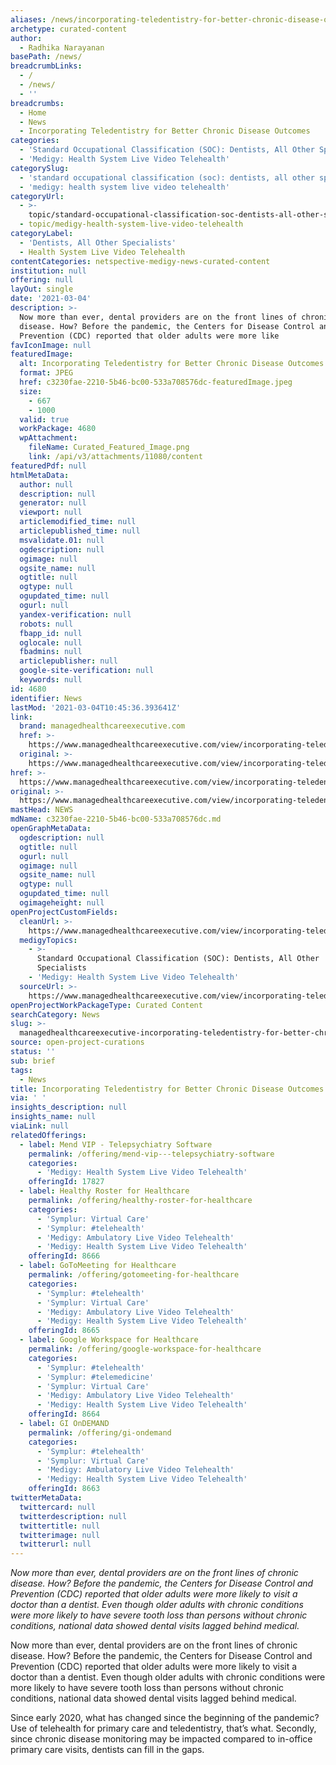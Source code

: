 ```yaml
---
aliases: /news/incorporating-teledentistry-for-better-chronic-disease-outcomes
archetype: curated-content
author:
  - Radhika Narayanan
basePath: /news/
breadcrumbLinks:
  - /
  - /news/
  - ''
breadcrumbs:
  - Home
  - News
  - Incorporating Teledentistry for Better Chronic Disease Outcomes
categories:
  - 'Standard Occupational Classification (SOC): Dentists, All Other Specialists'
  - 'Medigy: Health System Live Video Telehealth'
categorySlug:
  - 'standard occupational classification (soc): dentists, all other specialists'
  - 'medigy: health system live video telehealth'
categoryUrl:
  - >-
    topic/standard-occupational-classification-soc-dentists-all-other-specialists
  - topic/medigy-health-system-live-video-telehealth
categoryLabel:
  - 'Dentists, All Other Specialists'
  - Health System Live Video Telehealth
contentCategories: netspective-medigy-news-curated-content
institution: null
offering: null
layOut: single
date: '2021-03-04'
description: >-
  Now more than ever, dental providers are on the front lines of chronic
  disease. How? Before the pandemic, the Centers for Disease Control and
  Prevention (CDC) reported that older adults were more like
favIconImage: null
featuredImage:
  alt: Incorporating Teledentistry for Better Chronic Disease Outcomes
  format: JPEG
  href: c3230fae-2210-5b46-bc00-533a708576dc-featuredImage.jpeg
  size:
    - 667
    - 1000
  valid: true
  workPackage: 4680
  wpAttachment:
    fileName: Curated_Featured_Image.png
    link: /api/v3/attachments/11080/content
featuredPdf: null
htmlMetaData:
  author: null
  description: null
  generator: null
  viewport: null
  articlemodified_time: null
  articlepublished_time: null
  msvalidate.01: null
  ogdescription: null
  ogimage: null
  ogsite_name: null
  ogtitle: null
  ogtype: null
  ogupdated_time: null
  ogurl: null
  yandex-verification: null
  robots: null
  fbapp_id: null
  oglocale: null
  fbadmins: null
  articlepublisher: null
  google-site-verification: null
  keywords: null
id: 4680
identifier: News
lastMod: '2021-03-04T10:45:36.393641Z'
link:
  brand: managedhealthcareexecutive.com
  href: >-
    https://www.managedhealthcareexecutive.com/view/incorporating-teledentistry-for-better-chronic-disease-outcomes
  original: >-
    https://www.managedhealthcareexecutive.com/view/incorporating-teledentistry-for-better-chronic-disease-outcomes
href: >-
  https://www.managedhealthcareexecutive.com/view/incorporating-teledentistry-for-better-chronic-disease-outcomes
original: >-
  https://www.managedhealthcareexecutive.com/view/incorporating-teledentistry-for-better-chronic-disease-outcomes
mastHead: NEWS
mdName: c3230fae-2210-5b46-bc00-533a708576dc.md
openGraphMetaData:
  ogdescription: null
  ogtitle: null
  ogurl: null
  ogimage: null
  ogsite_name: null
  ogtype: null
  ogupdated_time: null
  ogimageheight: null
openProjectCustomFields:
  cleanUrl: >-
    https://www.managedhealthcareexecutive.com/view/incorporating-teledentistry-for-better-chronic-disease-outcomes
  medigyTopics:
    - >-
      Standard Occupational Classification (SOC): Dentists, All Other
      Specialists
    - 'Medigy: Health System Live Video Telehealth'
  sourceUrl: >-
    https://www.managedhealthcareexecutive.com/view/incorporating-teledentistry-for-better-chronic-disease-outcomes
openProjectWorkPackageType: Curated Content
searchCategory: News
slug: >-
  managedhealthcareexecutive-incorporating-teledentistry-for-better-chronic-disease-outcomes
source: open-project-curations
status: ''
sub: brief
tags:
  - News
title: Incorporating Teledentistry for Better Chronic Disease Outcomes
via: ' '
insights_description: null
insights_name: null
viaLink: null
relatedOfferings:
  - label: Mend VIP - Telepsychiatry Software
    permalink: /offering/mend-vip---telepsychiatry-software
    categories:
      - 'Medigy: Health System Live Video Telehealth'
    offeringId: 17827
  - label: Healthy Roster for Healthcare
    permalink: /offering/healthy-roster-for-healthcare
    categories:
      - 'Symplur: Virtual Care'
      - 'Symplur: #telehealth'
      - 'Medigy: Ambulatory Live Video Telehealth'
      - 'Medigy: Health System Live Video Telehealth'
    offeringId: 8666
  - label: GoToMeeting for Healthcare
    permalink: /offering/gotomeeting-for-healthcare
    categories:
      - 'Symplur: #telehealth'
      - 'Symplur: Virtual Care'
      - 'Medigy: Ambulatory Live Video Telehealth'
      - 'Medigy: Health System Live Video Telehealth'
    offeringId: 8665
  - label: Google Workspace for Healthcare
    permalink: /offering/google-workspace-for-healthcare
    categories:
      - 'Symplur: #telehealth'
      - 'Symplur: #telemedicine'
      - 'Symplur: Virtual Care'
      - 'Medigy: Ambulatory Live Video Telehealth'
      - 'Medigy: Health System Live Video Telehealth'
    offeringId: 8664
  - label: GI OnDEMAND
    permalink: /offering/gi-ondemand
    categories:
      - 'Symplur: #telehealth'
      - 'Symplur: Virtual Care'
      - 'Medigy: Ambulatory Live Video Telehealth'
      - 'Medigy: Health System Live Video Telehealth'
    offeringId: 8663
twitterMetaData:
  twittercard: null
  twitterdescription: null
  twittertitle: null
  twitterimage: null
  twitterurl: null
---
```

<p><i>Now more than ever, dental providers are on the front lines of chronic disease. How? Before the pandemic, the Centers for Disease Control and Prevention (CDC) reported that older adults were more likely to visit a doctor than a dentist. Even though older adults with chronic conditions were more likely to have severe tooth loss than persons without chronic conditions, national data showed dental visits lagged behind medical.</i></p><p>Now more than ever, dental providers are on the front lines of chronic disease. How? Before the pandemic, the Centers for Disease Control and Prevention (CDC) reported that older adults were more likely to visit a doctor than a dentist. Even though older adults with chronic conditions were more likely to have severe tooth loss than persons without chronic conditions, national data showed dental visits lagged behind medical.</p><p>Since early 2020, what has changed since the beginning of the pandemic? Use of telehealth for primary care and teledentistry, that’s what. Secondly, since chronic disease monitoring may be impacted compared to in-office primary care visits, dentists can fill in the gaps.</p>